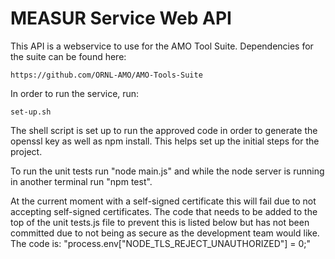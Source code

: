 # MEASUR Service Web API

This API is a webservice to use for the AMO Tool Suite.  Dependencies for the suite can be found here:

    https://github.com/ORNL-AMO/AMO-Tools-Suite

In order to run the service, run:

    set-up.sh

The shell script is set up to run the approved code in order to generate the openssl key as well as npm install.  This helps set up the initial steps for the project.

To run the unit tests run "node main.js" and while the node server is running in another terminal run "npm test". 

At the current moment with a self-signed certificate this will fail due to not accepting self-signed certificates. The code that needs to be added to the top of the unit tests.js file to prevent this is listed below but has not been committed due to not being as secure as the development team would like. The code is: "process.env["NODE_TLS_REJECT_UNAUTHORIZED"] = 0;"
